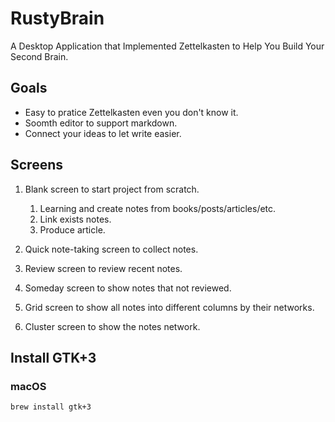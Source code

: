 # RustyBrain

A Desktop Application that Implemented Zettelkasten to Help You Build Your Second Brain.


## Goals

- Easy to pratice Zettelkasten even you don't know it.
- Soomth editor to support markdown.
- Connect your ideas to let write easier.

## Screens

1. Blank screen to start project from scratch.

    1. Learning and create notes from books/posts/articles/etc.
    2. Link exists notes.
    3. Produce article.

2. Quick note-taking screen to collect notes.
3. Review screen to review recent notes.
4. Someday screen to show notes that not reviewed.
5. Grid screen to show all notes into different columns by their networks.
6. Cluster screen to show the notes network.

## Install GTK+3

### macOS

``` shell
brew install gtk+3
```
